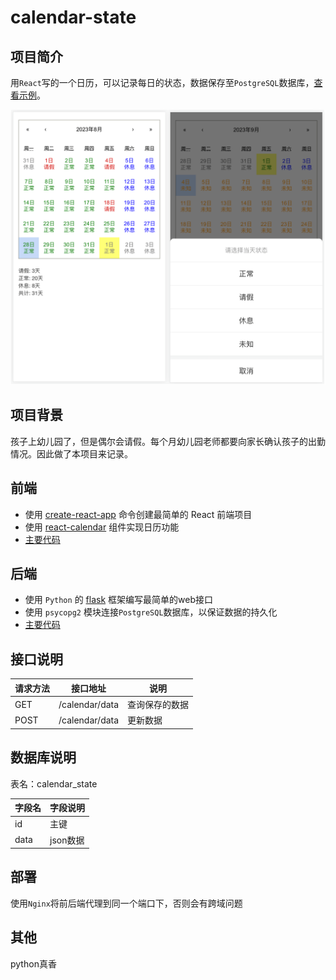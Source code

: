 # calendar-state

## 项目简介

用`React`写的一个日历，可以记录每日的状态，数据保存至`PostgreSQL`数据库，[查看示例](https://duqian42707.github.io/calendar-state/)。

![](./img/1.png)

## 项目背景

孩子上幼儿园了，但是偶尔会请假。每个月幼儿园老师都要向家长确认孩子的出勤情况。因此做了本项目来记录。

## 前端

- 使用 [create-react-app](https://create-react-app.dev/) 命令创建最简单的 React 前端项目
- 使用 [react-calendar](https://www.npmjs.com/package/react-calendar) 组件实现日历功能
- [主要代码](./frontend/src/App.js)

## 后端

- 使用 `Python` 的 [flask](https://flask.palletsprojects.com/) 框架编写最简单的web接口
- 使用 `psycopg2` 模块连接`PostgreSQL`数据库，以保证数据的持久化
- [主要代码](./backend/main.py)

## 接口说明

| 请求方法 | 接口地址           | 说明      |
|------|----------------|---------|
| GET  | /calendar/data | 查询保存的数据 |
| POST | /calendar/data | 更新数据    |

## 数据库说明

表名：calendar_state

| 字段名  | 字段说明   |
|------|--------|
| id   | 主键     |
| data | json数据 |

## 部署

使用`Nginx`将前后端代理到同一个端口下，否则会有跨域问题

## 其他

python真香
